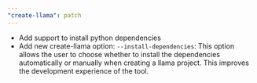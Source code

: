 ```yaml
---
"create-llama": patch
---
```


- Add support to install python dependencies
- Add new create-llama option: `--install-dependencies`:
  This option allows the user to choose whether to install the dependencies automatically or manually when creating a llama project. This improves the development experience of the tool.
